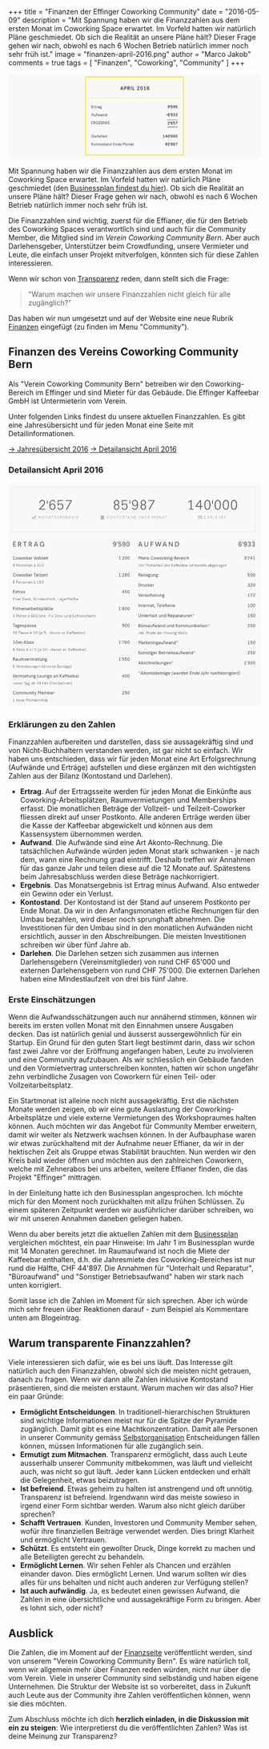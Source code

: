 +++
title = "Finanzen der Effinger Coworking Community"
date = "2016-05-09"
description = "Mit Spannung haben wir die Finanzzahlen aus dem ersten Monat im Coworking Space erwartet. Im Vorfeld hatten wir natürlich Pläne geschmiedet. Ob sich die Realität an unsere Pläne hält? Dieser Frage gehen wir nach, obwohl es nach 6 Wochen Betrieb natürlich immer noch sehr früh ist."
image = "finanzen-april-2016.png"
author = "Marco Jakob"
comments = true
tags = [ "Finanzen", "Coworking", "Community" ]
+++

![Finanzen April 2016](finanzen-april-2016.png)

<div class="lead">
Mit Spannung haben wir die Finanzzahlen aus dem ersten Monat im Coworking Space erwartet. Im Vorfeld hatten wir natürlich Pläne geschmiedet (den <a href="/blog/businessplan/">Businessplan findest du hier</a>). Ob sich die Realität an unsere Pläne hält? Dieser Frage gehen wir nach, obwohl es nach 6 Wochen Betrieb natürlich immer noch sehr früh ist.
</div>

Die Finanzzahlen sind wichtig, zuerst für die Effianer, die für den Betrieb des Coworking Spaces verantwortlich sind und auch für die Community Member, die Mitglied sind im *Verein Coworking Community Bern*. Aber auch Darlehensgeber, Unterstützer beim Crowdfunding, unsere Vermieter und Leute, die einfach unser Projekt mitverfolgen, könnten sich für diese Zahlen interessieren.

Wenn wir schon von [Transparenz](/grundsaetze/transparenz/) reden, dann stellt sich die Frage:

> "Warum machen wir unsere Finanzzahlen nicht gleich für alle zugänglich?"

Das haben wir nun umgesetzt und auf der Website eine neue Rubrik [Finanzen](/finanzen/) eingefügt (zu finden im Menu "Community").


## Finanzen des Vereins Coworking Community Bern

Als "Verein Coworking Community Bern" betreiben wir den Coworking-Bereich im Effinger und sind Mieter für das Gebäude. Die Effinger Kaffeebar GmbH ist Untermieterin vom Verein.

Unter folgenden Links findest du unsere aktuellen Finanzzahlen. Es gibt eine Jahresübersicht und für jeden Monat eine Seite mit Detailinformationen.

<a href="/finanzen/" class="btn btn-mod btn-medium btn-round mb-10">&rarr; Jahresübersicht 2016</a> <a href="/finanzen/verein-coworking-community-bern/2016-04/" class="btn btn-mod btn-medium btn-round mb-10">&rarr; Detailansicht April 2016</a>


### Detailansicht April 2016

![Finanzen April 2016](finanzen-april-2016-details.png)


### Erklärungen zu den Zahlen

Finanzzahlen aufbereiten und darstellen, dass sie aussagekräftig sind und von Nicht-Buchhaltern verstanden werden, ist gar nicht so einfach. Wir haben uns entschieden, dass wir für jeden Monat eine Art Erfolgsrechnung (Aufwände und Erträge) aufstellen und diese ergänzen mit den wichtigsten Zahlen aus der Bilanz (Kontostand und Darlehen).

* **Ertrag**. Auf der Ertragsseite werden für jeden Monat die Einkünfte aus Coworking-Arbeitsplätzen, Raumvermietungen und Memberships erfasst. Die monatlichen Beträge der Vollzeit- und Teilzeit-Coworker fliessen direkt auf unser Postkonto. Alle anderen Erträge werden über die Kasse der Kaffeebar abgewickelt und können aus dem Kassensystem übernommen werden.
* **Aufwand**. Die Aufwände sind eine Art Akonto-Rechnung. Die tatsächlichen Aufwände würden jeden Monat stark schwanken - je nach dem, wann eine Rechnung grad eintrifft. Deshalb treffen wir Annahmen für das ganze Jahr und teilen diese auf die 12 Monate auf. Spätestens beim Jahresabschluss werden diese Beträge nachkorrigiert.
* **Ergebnis**. Das Monatsergebnis ist Ertrag minus Aufwand. Also entweder ein Gewinn oder ein Verlust.
* **Kontostand**. Der Kontostand ist der Stand auf unserem Postkonto per Ende Monat. Da wir in den Anfangsmonaten etliche Rechnungen für den Umbau bezahlen, wird dieser noch sprunghaft abnehmen. Die Investitionen für den Umbau sind in den monatlichen Aufwänden nicht ersichtlich, ausser in den Abschreibungen. Die meisten Investitionen schreiben wir über fünf Jahre ab.
* **Darlehen**. Die Darlehen setzen sich zusammen aus internen Darlehensgebern (Vereinsmitglieder) von rund CHF 65'000 und externen Darlehensgebern von rund CHF 75'000. Die externen Darlehen haben eine Mindestlaufzeit von drei bis fünf Jahre.


### Erste Einschätzungen

Wenn die Aufwandsschätzungen auch nur annähernd stimmen, können wir bereits im ersten vollen Monat mit den Einnahmen unsere Ausgaben decken. Das ist natürlich genial und äusserst aussergewöhnlich für ein Startup. Ein Grund für den guten Start liegt bestimmt darin, dass wir schon fast zwei Jahre vor der Eröffnung angefangen haben, Leute zu involvieren und eine Community aufzubauen. Als wir schliesslich ein Gebäude fanden und den Vormietvertrag unterschreiben konnten, hatten wir schon ungefähr zehn verbindliche Zusagen von Coworkern für einen Teil- oder Vollzeitarbeitsplatz.

Ein Startmonat ist alleine noch nicht aussagekräftig. Erst die nächsten Monate werden zeigen, ob wir eine gute Auslastung der Coworking-Arbeitsplätze und viele externe Vermietungen des Workshopraumes halten können. Auch möchten wir das Angebot für Community Member erweitern, damit wir weiter als Netzwerk wachsen können. In der Aufbauphase waren wir etwas zurückhaltend mit der Aufnahme neuer Effianer, da wir in der hektischen Zeit als Gruppe etwas Stabilität brauchten. Nun werden wir den Kreis bald wieder öffnen und möchten aus den zahlreichen Coworkern, welche mit Zehnerabos bei uns arbeiten, weitere Effianer finden, die das Projekt "Effinger" mittragen.

In der Einleitung hatte ich den Businessplan angesprochen. Ich möchte mich für den Moment noch zurückhalten mit allzu frühen Schlüssen. Zu einem späteren Zeitpunkt werden wir ausführlicher darüber schreiben, wo wir mit unseren Annahmen daneben geliegen haben.

Wenn du aber bereits jetzt die aktuellen Zahlen mit dem [Businessplan](/blog/businessplan/) vergleichen möchtest, ein paar Hinweise: Im Jahr 1 im Businessplan wurde mit 14 Monaten gerechnet. Im Raumaufwand ist noch die Miete der Kaffeebar enthalten, d.h. die Jahresmiete des Coworking-Bereiches ist nur rund die Hälfte, CHF 44'897. Die Annahmen für "Unterhalt und Reparatur", "Büroaufwand" und "Sonstiger Betriebsaufwand" haben wir stark nach unten korrigiert.

Somit lasse ich die Zahlen im Moment für sich sprechen. Aber ich würde mich sehr freuen über Reaktionen darauf - zum Beispiel als Kommentare unten am Blogeintrag.


## Warum transparente Finanzzahlen?

Viele interessieren sich dafür, wie es bei uns läuft. Das Interesse gilt natürlich auch den Finanzzahlen, obwohl sich die meisten nicht getrauen, danach zu fragen. Wenn wir dann alle Zahlen inklusive Kontostand präsentieren, sind die meisten erstaunt. Warum machen wir das also? Hier ein paar Gründe:


* **Ermöglicht Entscheidungen**. In traditionell-hierarchischen Strukturen sind wichtige Informationen meist nur für die Spitze der Pyramide zugänglich. Damit gibt es eine Machtkonzentration. Damit alle Personen in unserer Community gemäss [Selbstorganisation](/organisation/) Entscheidungen fällen können, müssen Informationen für alle zugänglich sein.
* **Ermutigt zum Mitmachen**. Transparenz ermöglicht, dass auch Leute ausserhalb unserer Community mitbekommen, was läuft und vielleicht auch, was nicht so gut läuft. Jeder kann Lücken entdecken und erhält die Gelegenheit, etwas beizutragen.
* **Ist befreiend**. Etwas geheim zu halten ist anstrengend und oft unnötig. Transparenz ist befreiend. Irgendwann wird das meiste sowieso in irgend einer Form sichtbar werden. Warum also nicht gleich darüber sprechen?
* **Schafft Vertrauen**. Kunden, Investoren und Community Member sehen, wofür ihre finanziellen Beiträge verwendet werden. Dies bringt Klarheit und ermöglicht Vertrauen.
* **Schützt**. Es entsteht ein gewollter Druck, Dinge korrekt zu machen und alle Beteiligten gerecht zu behandeln.
* **Ermöglicht Lernen**. Wir sehen Fehler als Chancen und erzählen einander davon. Dies ermöglicht Lernen. Und warum sollten wir dies alles für uns behalten und nicht auch anderen zur Verfügung stellen?
* **Ist auch aufwändig**. Ja, es bedeutet einen gewissen Aufwand, die Zahlen in eine übersichtliche und aussagekräftige Form zu bringen. Aber es lohnt sich, oder nicht?


## Ausblick

Die Zahlen, die im Moment auf der [Finanzseite](/finanzen/) veröffentlicht werden, sind von unserem "Verein Coworking Community Bern". Es wäre natürlich toll, wenn wir allgemein mehr über Finanzen reden würden, nicht nur über die vom Verein. Viele in unserer Community sind selbständig und haben eigene Unternehmen. Die Struktur der Website ist so vorbereitet, dass in Zukunft auch Leute aus der Community ihre Zahlen veröffentlichen können, wenn sie dies möchten.

Zum Abschluss möchte ich dich **herzlich einladen, in die Diskussion mit ein zu steigen**: Wie interpretierst du die veröffentlichten Zahlen? Was ist deine Meinung zur Transparenz?
